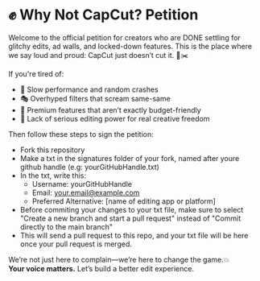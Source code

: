# ✊ Why Not CapCut? Petition

Welcome to the official petition for creators who are DONE settling for glitchy edits, ad walls, and locked-down features. This is the place where we say loud and proud: CapCut just doesn’t cut it. 🚫✂️

If you're tired of:
- 🐌 Slow performance and random crashes
- 🎭 Overhyped filters that scream same-same
- 💸 Premium features that aren’t exactly budget-friendly
- 📵 Lack of serious editing power for real creative freedom

Then follow these steps to sign the petition:

- Fork this repository
- Make a txt in the signatures folder of your fork, named after youre github handle (e.g: yourGitHubHandle.txt)
- In the txt, write this:
  - Username: yourGitHubHandle
  - Email: your.email@example.com
  - Preferred Alternative: [name of editing app or platform]
- Before commiting your changes to your txt file, make sure to select "Create a new branch and start a pull request" instead of "Commit directly to the main branch"
- This will send a pull request to this repo, and your txt file will be here once your pull request is merged.

We’re not just here to complain—we’re here to change the game.💥  
**Your voice matters.** Let’s build a better edit experience.  
